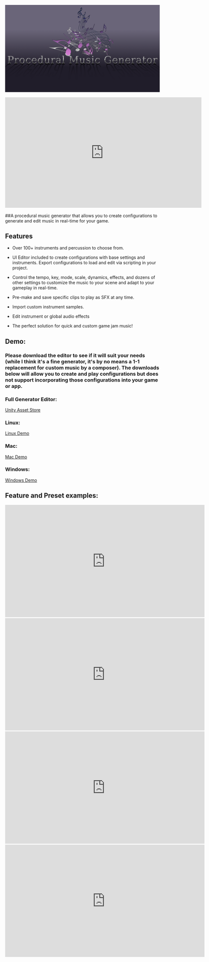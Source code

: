 ![Logo](https://raw.githubusercontent.com/StickAndBindleGames/stickandbindlegames.github.io/master/Images/%20Logo.png)

<iframe width="640" height="360" src="https://www.youtube.com/embed/kDLc6GFdZTk" frameborder="0" gesture="media" allow="encrypted-media" allowfullscreen></iframe>

##A procedural music generator that allows you to create configurations to generate and edit music in real-time for your  game. 

## Features
- Over 100+ instruments and percussion to choose from.

- UI Editor included to create configurations with base settings and instruments.  Export configurations to load and edit via scripting in your project.

- Control the tempo, key, mode, scale, dynamics, effects, and dozens of other settings to customize the music to your scene and adapt to your gameplay in real-time. 

- Pre-make and save specific clips to play as SFX at any time.

- Import custom instrument samples.

- Edit instrument or global audio effects

- The perfect solution for quick and custom game jam music!

## Demo:
### Please download the editor to see if it will suit your needs (while I think it's a fine generator, it's by no means a 1-1 replacement for custom music by a composer). The downloads below will allow you to create and play configurations but does not support incorporating those configurations into your game or app. 

### Full Generator Editor:
[Unity Asset Store](https://www.assetstore.unity3d.com/#!/content/99791)

### Linux:
[Linux Demo](https://github.com/StickAndBindleGames/ProceduralMusicPlayer_Linux)

### Mac:
[Mac Demo](https://github.com/StickAndBindleGames/ProceduralMusicPlayer_Mac)

### Windows:
[Windows Demo](https://github.com/StickAndBindleGames/ProceduralMusicPlayer_Win)


## Feature and Preset examples:
<iframe width="650" height="366" src="https://www.youtube.com/embed/dcVjY5rkUqU" frameborder="0" gesture="media" allow="encrypted-media" allowfullscreen></iframe>
<iframe width="650" height="366" src="https://www.youtube.com/embed/TGQM11iRRUQ" frameborder="0" gesture="media" allow="encrypted-media" allowfullscreen></iframe>
<iframe width="650" height="366" src="https://www.youtube.com/embed/2g6EuwNqHok?ecver=1" frameborder="0" gesture="media" allow="encrypted-media" allowfullscreen></iframe>
<iframe width="650" height="366" src="https://www.youtube.com/embed/P3BNIbOhSfU" frameborder="0" gesture="media" allow="encrypted-media" allowfullscreen></iframe>
